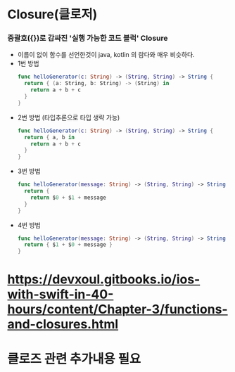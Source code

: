 
# Closure(클로저)
### 중괄호({})로 감싸진 '실행 가능한 코드 블럭' Closure
* 이름이 없이 함수를 선언한것이 java, kotlin 의 람다와 매우 비슷하다.
* 1번 방법
  ```swift
  func helloGenerator(c: String) -> (String, String) -> String {
    return { (a: String, b: String) -> (String) in
      return a + b + c
    }
  }
* 2번 방법 (타입추론으로 타입 생략 가능)
  ```swift
  func helloGenerator(c: String) -> (String, String) -> String {
    return { a, b in
      return a + b + c
    }
  }
* 3번 방법
  ```swift
  func helloGenerator(message: String) -> (String, String) -> String {
    return {
      return $0 + $1 + message
    }
  }
* 4번 방법
  ```swift
  func helloGenerator(message: String) -> (String, String) -> String {
    return { $1 + $0 + message }
  }
  
# https://devxoul.gitbooks.io/ios-with-swift-in-40-hours/content/Chapter-3/functions-and-closures.html
# 클로즈 관련 추가내용 필요 
